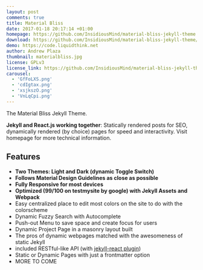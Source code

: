 ```yaml
---
layout: post
comments: true
title: Material Bliss
date: 2017-01-18 20:17:14 +01:00
homepage: https://github.com/InsidiousMind/material-bliss-jekyll-theme
download: https://github.com/InsidiousMind/material-bliss-jekyll-theme/archive/master.zip
demo: https://code.liquidthink.net
author: Andrew Plaza
thumbnail: materialbliss.jpg
license: GPLv3
license_link: https://github.com/InsidiousMind/material-bliss-jekyll-theme/blob/master/LICENSE
carousel:
  - 'GfFoLXS.png'
  - 'cdIgtax.png'
  - 'xsjkszO.png'
  - 'VnLqCpi.png'
---
```


The Material Bliss Jekyll Theme.

**Jekyll and React.js working together**: Statically rendered posts for SEO, dynamically rendered (by choice) pages for speed and interactivity. Visit homepage for more technical information.

## Features

* **Two Themes: Light and Dark (dynamic Toggle Switch)**
* **Follows Material Design Guidelines as close as possible**
* **Fully Responsive for most devices**
* **Optimized (99/100 on testmysite by google) with Jekyll Assets and Webpack**
* Easy centralized place to edit most colors on the site to do with the colorscheme
* Dynamic Fuzzy Search with Autocomplete
* Push-out Menu to save space and create focus for users
* Dynamic Project Page in a masonry layout built
* The pros of dynamic webpages matched with the awesomeness of static Jekyll
* included RESTful-like API (with [jekyll-react plugin](https://github.com/InsidiousMind/Jekyll-React))
* Static or Dynamic Pages with just a frontmatter option
* MORE TO COME
